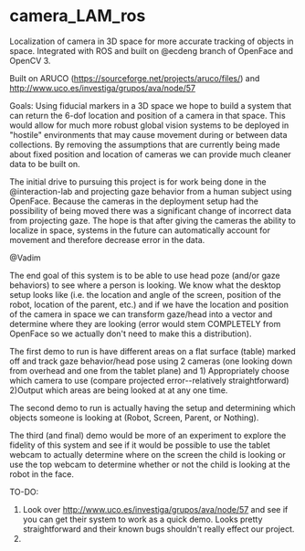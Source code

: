 # camera_LAM_ros
Localization of camera in 3D space for more accurate tracking of objects in space. Integrated with ROS and built on @ecdeng branch of OpenFace and OpenCV 3.

Built on ARUCO (https://sourceforge.net/projects/aruco/files/) and http://www.uco.es/investiga/grupos/ava/node/57

Goals: 
Using fiducial markers in a 3D space we hope to build a system that can return the 6-dof location and position of a camera in that space. This would allow for much more robust global vision systems to be deployed in "hostile" environments that may cause movement during or between data collections. By removing the assumptions that are currently being made about fixed position and location of cameras we can provide much cleaner data to be built on. 

The initial drive to pursuing this project is for work being done in the @interaction-lab and projecting gaze behavior from a human subject using OpenFace. Because the cameras in the deployment setup had the possibility of being moved there was a significant change of incorrect data from projecting gaze. The hope is that after giving the cameras the ability to localize in space, systems in the future can automatically account for movement and therefore decrease error in the data.

@Vadim 

The end goal of this system is to be able to use head poze (and/or gaze behaviors) to see where a person is looking. We know what the desktop setup looks like (i.e. the location and angle of the screen, position of the robot, location of the parent, etc.) and if we have the location and position of the camera in space we can transform gaze/head into a vector and determine where they are looking (error would stem COMPLETELY from OpenFace so we actually don't need to make this a distribution).

The first demo to run is have different areas on a flat surface (table) marked off and track gaze behavior/head pose using 2 cameras (one looking down from overhead and one from the tablet plane) and 1) Appropriately choose which camera to use (compare projected error--relatively straightforward) 2)Output which areas are being looked at at any one time.

The second demo to run is actually having the setup and determining which objects someone is looking at (Robot, Screen, Parent, or Nothing).

The third (and final) demo would be more of an experiment to explore the fidelity of this system and see if it would be possible to use the tablet webcam to actually determine where on the screen the child is looking or use the top webcam to determine whether or not the child is looking at the robot in the face.

TO-DO: 
1. Look over http://www.uco.es/investiga/grupos/ava/node/57 and see if you can get their system to work as a quick demo. Looks pretty straightforward and their known bugs shouldn't really effect our project. 
2. 
